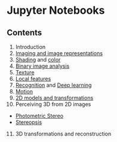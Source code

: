# Jupyter Notebooks

## Contents

1. Introduction
2. [Imaging and image representations](Imaging.ipynb)
3. [Shading](Shading.ipynb) and [color](Color.ipynb)
4. [Binary image analysis](Binary.ipynb)
5. [Texture](Texture.ipynb)
6. [Local features](LocalFeatures.ipynb)
7. [Recognition](Recognition.ipynb)
   and [Deep learning](DeepLearning.ipynb)
8. [Motion](Motion.ipynb)
9. [2D models and transformations](2DModels.ipynb)
10. Perceiving 3D from 2D images 
- [Photometric Stereo](PhotometricStereo.ipynb)
- [Stereopsis](Stereopsis.ipynb)
11. 3D transformations and reconstruction
